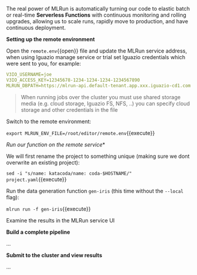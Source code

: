 The real power of MLRun is automatically turning our code to elastic batch or real-time **Serverless Functions**
with continuous monitoring and rolling upgrades, allowing us to scale runs, rapidly move to production, and have continuous deployment.

**Setting up the remote environment** 

Open the `remote.env`{{open}} file and update the MLRun service address, 
when using Iguazio manage service or trial set Iguazio credentials which were sent to you, for example:

```yaml
V3IO_USERNAME=joe
V3IO_ACCESS_KEY=12345678-1234-1234-1234-1234567890
MLRUN_DBPATH=https://mlrun-api.default-tenant.app.xxx.iguazio-cd1.com
``` 

> When running jobs over the cluster you must use shared storage media (e.g. cloud storage, Iguazio FS, NFS, ..)
> you can specify cloud storage and other credentials in the file

Switch to the remote environment:

`export MLRUN_ENV_FILE=/root/editor/remote.env`{{execute}}

*Run our function on the remote service**

We will first rename the project to something unique (making sure we dont overwrite an existing project):

`sed -i "s/name: katacoda/name: coda-$HOSTNAME/" project.yaml`{{execute}}

Run the data generation function `gen-iris` (this time without the `--local` flag):

`mlrun run -f gen-iris`{{execute}}

Examine the results in the MLRun service UI

**Build a complete pipeline**

...

**Submit to the cluster and view results**

...